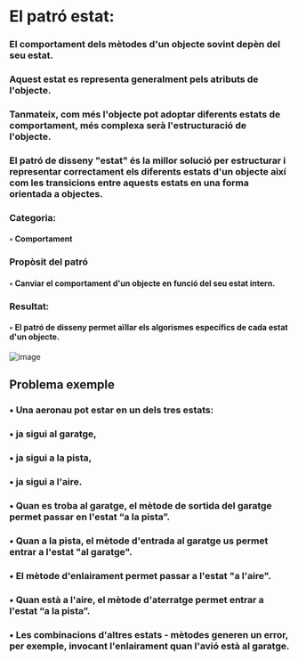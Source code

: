 <h1>El patró estat:</h1>

  <h3>El comportament dels mètodes d'un objecte sovint depèn del seu estat.</h3>
  <h3>Aquest estat es representa generalment pels atributs de l'objecte.</h3>
  <h3>Tanmateix, com més l'objecte pot adoptar diferents estats de comportament, més complexa serà l'estructuració de l'objecte.</h3>
  <h3>El patró de disseny "estat" és la millor solució per estructurar i representar correctament els diferents estats d'un objecte així com les transicions entre aquests estats en una forma orientada a objectes.</h3>

  <h3>Categoria:</h3>
<h4>◦ Comportament</h4>
  <h3>Propòsit del patró</h3>
<h4>◦ Canviar el comportament d'un objecte en funció del seu estat intern.</h4>
  <h3>Resultat:</h3>
<h4>◦ El patró de disseny permet aïllar els algorismes específics de cada estat d'un objecte.</h4>

![image](https://github.com/pounct/deisgn_patterns/assets/53088375/910a7483-e335-4062-bff8-0d600e09ff11)


<h2>Problema exemple</h2>

<h3>• Una aeronau pot estar en un dels tres estats:</h3>
<h3>• ja sigui al garatge,</h3>
<h3>• ja sigui a la pista,</h3>
<h3>• ja sigui a l'aire.</h3>
<h3>• Quan es troba al garatge, el mètode de sortida del garatge permet passar en l'estat “a la pista”.</h3>
<h3>• Quan a la pista, el mètode d'entrada al garatge us permet entrar a l'estat "al garatge".</h3>
<h3>• El mètode d'enlairament permet passar a l'estat "a l'aire".</h3>
<h3>• Quan està a l'aire, el mètode d'aterratge permet entrar a l'estat “a la pista”.</h3>
<h3>• Les combinacions d'altres estats - mètodes generen un error, per exemple, invocant l'enlairament quan l'avió està al garatge.</h3>
